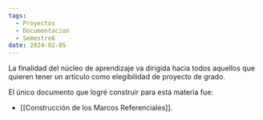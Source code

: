 ```yaml
---
tags:
  - Proyectos
  - Documentacion
  - Semestre6
date: 2024-02-05
---
```

La finalidad del núcleo de aprendizaje va dirigida hacia todos aquellos que quieren tener un artículo como elegibilidad de proyecto de grado.

El único documento que logré construir para esta materia fue:
- [[Construcción de los Marcos Referenciales]].



